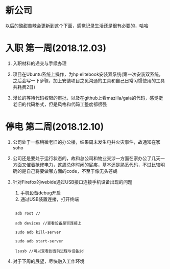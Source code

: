 # 新公司
以后的酸甜苦辣会更新到这个下面，感觉记录生活还是很有必要的，哈哈

# 入职 第一周(2018.12.03)

1. 入职材料的递交与手续办理

2. 项目在Ubuntu系统上操作，为hp elitebook安装双系统(第一次安装双系统，之后会写一下步骤，加上安装项目之见沟通的工具和自己日常习惯使用的工具共耗费2日)
3. 漫长的等待代码权限的审批，以及在github上看mazilla/gaia的代码，感觉挺老旧的代码格式，但是风格和代码工整度都很强

# 停电 第二周(2018.12.10)

1. 公司处于一栋稍微老旧的办公楼，结果周末发生电井火灾事件，故通知在家soho

2. 公司还是要处于运行状态的，故和总公司和物业交涉一方面在家办公了几天一方面又催着抢修电力，这周总体时闲的屁疼，基本还是熟悉代码，不过比较明确的是自己将要做哪方面的code，不至于像无头苍蝇

3. 针对Firefox的webide通过USB接口连接手机设备出现的问题

   1. 手机设备debug开启
   2. 通过USB装置连接，打开终端 

   ```shell
   	
   	adb root //
   
   	adb devices //查看设备是否连接上
   
   	sudo adb kill-server
   
   	sudo adb start-server
   
   	lsusb //可以查看到当前进程与设备id
   ```

4. 对于下周的展望，尽快融入工作环境

